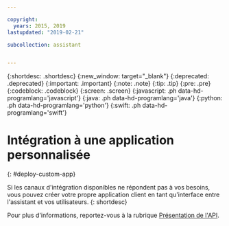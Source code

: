 ```yaml
---

copyright:
  years: 2015, 2019
lastupdated: "2019-02-21"

subcollection: assistant


---
```


{:shortdesc: .shortdesc}
{:new_window: target="_blank"}
{:deprecated: .deprecated}
{:important: .important}
{:note: .note}
{:tip: .tip}
{:pre: .pre}
{:codeblock: .codeblock}
{:screen: .screen}
{:javascript: .ph data-hd-programlang='javascript'}
{:java: .ph data-hd-programlang='java'}
{:python: .ph data-hd-programlang='python'}
{:swift: .ph data-hd-programlang='swift'}

# Intégration à une application personnalisée
{: #deploy-custom-app}

Si les canaux d'intégration disponibles ne répondent pas à vos besoins, vous pouvez créer votre propre application client en tant qu'interface entre l'assistant et vos utilisateurs.
{: shortdesc}

Pour plus d'informations, reportez-vous à la rubrique [Présentation de l'API](/docs/services/assistant?topic=assistant-api-overview).
